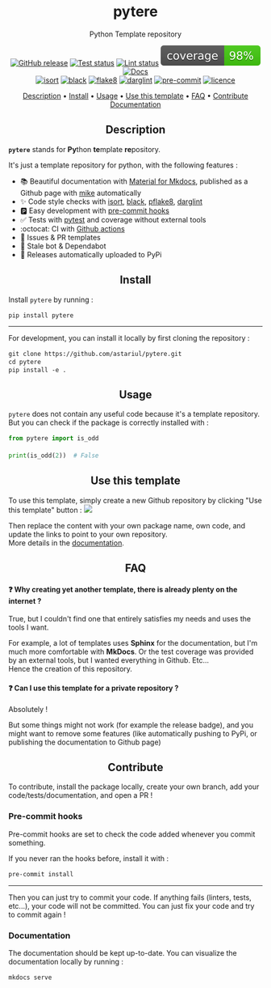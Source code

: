 <h1 align="center">pytere</h1>
<p align="center">
Python Template repository
</p>

<p align="center">
    <a href="https://github.com/astariul/pytere/releases"><img src="https://img.shields.io/github/release/astariul/pytere.svg" alt="GitHub release" /></a>
    <a href="https://github.com/astariul/pytere/actions/workflows/pytest.yaml"><img src="https://github.com/astariul/pytere/actions/workflows/pytest.yaml/badge.svg" alt="Test status" /></a>
    <a href="https://github.com/astariul/pytere/actions/workflows/lint.yaml"><img src="https://github.com/astariul/pytere/actions/workflows/lint.yaml/badge.svg" alt="Lint status" /></a>
    <img src=".github/badges/coverage.svg" alt="Coverage status" />
    <a href="https://astariul.github.io/pytere"><img src="https://img.shields.io/website?down_message=failing&label=docs&up_color=green&up_message=passing&url=https%3A%2F%2Fastariul.github.io%2Fpytere" alt="Docs" /></a>
    <br>
    <a href="https://pycqa.github.io/isort/"><img src="https://img.shields.io/badge/%20imports-isort-%231674b1?style=flat" alt="isort" /></a>
    <a href="https://github.com/psf/black"><img src="https://img.shields.io/badge/code%20style-black-000000.svg" alt="black" /></a>
    <a href="https://github.com/PyCQA/flake8"><img src="https://img.shields.io/badge/code%20style-flake8-blue" alt="flake8" /></a>
    <a href="https://github.com/terrencepreilly/darglint"><img src="https://img.shields.io/badge/docstrings-darglint-blue" alt="darglint" /></a>
    <a href="https://github.com/pre-commit/pre-commit"><img src="https://img.shields.io/badge/pre--commit-enabled-brightgreen?logo=pre-commit&logoColor=white" alt="pre-commit"></a>
    <a href="https://github.com/astariul/pytere/blob/main/LICENSE"><img src="https://img.shields.io/badge/License-MIT-yellow.svg" alt="licence" /></a>
</p>

<p align="center">
  <a href="#description">Description</a> •
  <a href="#install">Install</a> •
  <a href="#usage">Usage</a> •
  <a href="#use-this-template">Use this template</a> •
  <a href="#faq">FAQ</a> •
  <a href="#contribute">Contribute</a>
  <br>
  <a href="https://astariul.github.io/pytere/" target="_blank">Documentation</a>
</p>


<h2 align="center">Description</h2>

**`pytere`** stands for **Py**thon **te**mplate **re**pository.

It's just a template repository for python, with the following features :

* 📚 Beautiful documentation with [Material for Mkdocs](https://squidfunk.github.io/mkdocs-material/), published as a Github page with [mike](https://github.com/jimporter/mike) automatically
* ✨ Code style checks with [isort](https://github.com/PyCQA/isort), [black](https://github.com/psf/black), [pflake8](https://github.com/csachs/pyproject-flake8), [darglint](https://github.com/terrencepreilly/darglint)
* 🅿️ Easy development with [pre-commit hooks](https://pre-commit.com/)
* ✅ Tests with [pytest](https://docs.pytest.org/) and coverage without external tools
* :octocat: CI with [Github actions](https://github.com/features/actions)
* 📝 Issues & PR templates
* 🤖 Stale bot & Dependabot
* 🚀 Releases automatically uploaded to PyPi


<h2 align="center">Install</h2>

Install `pytere` by running :


```
pip install pytere
```

---

For development, you can install it locally by first cloning the repository :

```
git clone https://github.com/astariul/pytere.git
cd pytere
pip install -e .
```


<h2 align="center">Usage</h2>

`pytere` does not contain any useful code because it's a template repository.  
But you can check if the package is correctly installed with :

```python
from pytere import is_odd

print(is_odd(2))  # False
```


<h2 align="center">Use this template</h2>

To use this template, simply create a new Github repository by clicking "Use this template" button : [![](https://img.shields.io/badge/%20-Use%20this%20template-green?style=for-the-badge&color=347d39)](https://github.com/astariul/pytere/generate)

Then replace the content with your own package name, own code, and update the links to point to your own repository.  
More details in the [documentation](https://astariul.github.io/pytere/usage).


<h2 align="center">FAQ</h2>

#### ❓ **Why creating yet another template, there is already plenty on the internet ?**

True, but I couldn't find one that entirely satisfies my needs and uses
the tools I want.

For example, a lot of templates uses **Sphinx** for the documentation, but I'm much more comfortable with **MkDocs**. Or the test coverage was provided by an external tools, but I wanted everything in Github. Etc...  
Hence the creation of this repository.

#### ❓ **Can I use this template for a private repository ?**

Absolutely !

But some things might not work (for example the release badge), and you might want to remove some features (like automatically pushing to PyPi, or publishing the documentation to Github page)

<h2 align="center">Contribute</h2>

To contribute, install the package locally, create your own branch, add your code/tests/documentation, and open a PR !

### Pre-commit hooks

Pre-commit hooks are set to check the code added whenever you commit something.

If you never ran the hooks before, install it with :

```bash
pre-commit install
```

---

Then you can just try to commit your code. If anything fails (linters, tests, etc...), your code will not be committed. You can just fix your code and try to commit again !

### Documentation

The documentation should be kept up-to-date. You can visualize the documentation locally by running :

```bash
mkdocs serve
```
